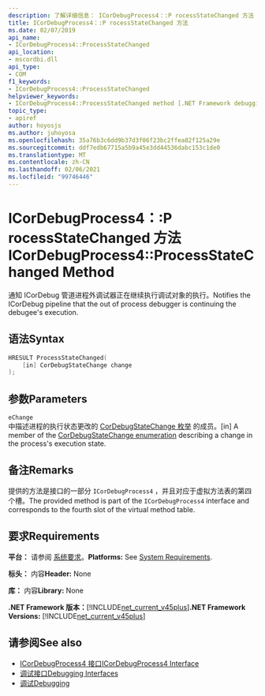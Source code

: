 ```yaml
---
description: 了解详细信息： ICorDebugProcess4：:P rocessStateChanged 方法
title: ICorDebugProcess4：:P rocessStateChanged 方法
ms.date: 02/07/2019
api_name:
- ICorDebugProcess4::ProcessStateChanged
api_location:
- mscordbi.dll
api_type:
- COM
f1_keywords:
- ICorDebugProcess4::ProcessStateChanged
helpviewer_keywords:
- ICorDebugProcess4::ProcessStateChanged method [.NET Framework debugging]
topic_type:
- apiref
author: hoyosjs
ms.author: juhoyosa
ms.openlocfilehash: 35a76b3c6dd9b37d3f06f23bc2ffea82f125a29e
ms.sourcegitcommit: ddf7edb67715a5b9a45e3dd44536dabc153c1de0
ms.translationtype: MT
ms.contentlocale: zh-CN
ms.lasthandoff: 02/06/2021
ms.locfileid: "99746446"
---
```

# <a name="icordebugprocess4processstatechanged-method"></a><span data-ttu-id="84758-103">ICorDebugProcess4：:P rocessStateChanged 方法</span><span class="sxs-lookup"><span data-stu-id="84758-103">ICorDebugProcess4::ProcessStateChanged Method</span></span>

<span data-ttu-id="84758-104">通知 ICorDebug 管道进程外调试器正在继续执行调试对象的执行。</span><span class="sxs-lookup"><span data-stu-id="84758-104">Notifies the ICorDebug pipeline that the out of process debugger is continuing the debugee's execution.</span></span>

## <a name="syntax"></a><span data-ttu-id="84758-105">语法</span><span class="sxs-lookup"><span data-stu-id="84758-105">Syntax</span></span>

```cpp
HRESULT ProcessStateChanged(
    [in] CorDebugStateChange change
);
```

## <a name="parameters"></a><span data-ttu-id="84758-106">参数</span><span class="sxs-lookup"><span data-stu-id="84758-106">Parameters</span></span>

 `eChange`\
<span data-ttu-id="84758-107">中描述进程的执行状态更改的 [CorDebugStateChange 枚举](cordebugstatechange-enumeration.md) 的成员。</span><span class="sxs-lookup"><span data-stu-id="84758-107">[in] A member of the [CorDebugStateChange enumeration](cordebugstatechange-enumeration.md) describing a change in the process's execution state.</span></span>

## <a name="remarks"></a><span data-ttu-id="84758-108">备注</span><span class="sxs-lookup"><span data-stu-id="84758-108">Remarks</span></span>

<span data-ttu-id="84758-109">提供的方法是接口的一部分 `ICorDebugProcess4` ，并且对应于虚拟方法表的第四个槽。</span><span class="sxs-lookup"><span data-stu-id="84758-109">The provided method is part of the `ICorDebugProcess4` interface and corresponds to the fourth slot of the virtual method table.</span></span>

## <a name="requirements"></a><span data-ttu-id="84758-110">要求</span><span class="sxs-lookup"><span data-stu-id="84758-110">Requirements</span></span>

 <span data-ttu-id="84758-111">**平台：** 请参阅 [系统要求](../../get-started/system-requirements.md)。</span><span class="sxs-lookup"><span data-stu-id="84758-111">**Platforms:** See [System Requirements](../../get-started/system-requirements.md).</span></span>

 <span data-ttu-id="84758-112">**标头：** 内容</span><span class="sxs-lookup"><span data-stu-id="84758-112">**Header:** None</span></span>

 <span data-ttu-id="84758-113">**库：** 内容</span><span class="sxs-lookup"><span data-stu-id="84758-113">**Library:** None</span></span>

 <span data-ttu-id="84758-114">**.NET Framework 版本：**[!INCLUDE[net_current_v45plus](../../../../includes/net-current-v20plus-md.md)]</span><span class="sxs-lookup"><span data-stu-id="84758-114">**.NET Framework Versions:** [!INCLUDE[net_current_v45plus](../../../../includes/net-current-v20plus-md.md)]</span></span>

## <a name="see-also"></a><span data-ttu-id="84758-115">请参阅</span><span class="sxs-lookup"><span data-stu-id="84758-115">See also</span></span>

- [<span data-ttu-id="84758-116">ICorDebugProcess4 接口</span><span class="sxs-lookup"><span data-stu-id="84758-116">ICorDebugProcess4 Interface</span></span>](icordebugprocess4-interface.md)
- [<span data-ttu-id="84758-117">调试接口</span><span class="sxs-lookup"><span data-stu-id="84758-117">Debugging Interfaces</span></span>](debugging-interfaces.md)
- [<span data-ttu-id="84758-118">调试</span><span class="sxs-lookup"><span data-stu-id="84758-118">Debugging</span></span>](index.md)
